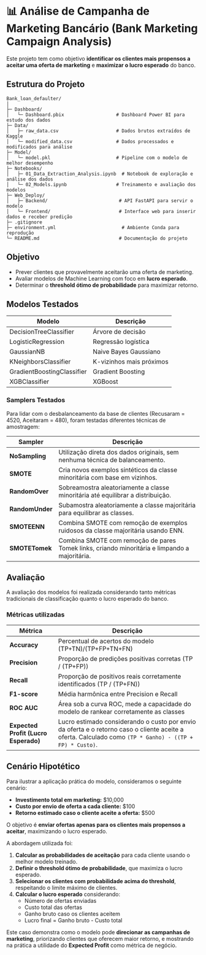 # 📊 Análise de Campanha de Marketing Bancário (Bank Marketing Campaign Analysis)

Este projeto tem como objetivo **identificar os clientes mais propensos a aceitar uma oferta de marketing** e **maximizar o lucro esperado** do banco.

## Estrutura do Projeto

```plaintext
Bank_loan_defaulter/
│
├─ Dashboard/
│   └─ Dashboard.pbix                   # Dashboard Power BI para estudo dos dados
├─ Data/
│   ├─ raw_data.csv                     # Dados brutos extraídos de Kaggle
│   └─ modified_data.csv                # Dados processados e modificados para análise
├─ Model/
│   └─ model.pkl                        # Pipeline com o modelo de melhor desempenho
├─ Notebooks/
│   ├─ 01_Data_Extraction_Analysis.ipynb  # Notebook de exploração e análise dos dados
│   └─ 02_Models.ipynb                  # Treinamento e avaliação dos modelos
├─ Web_Deploy/
│   ├─ Backend/                          # API FastAPI para servir o modelo
│   └─ Frontend/                         # Interface web para inserir dados e receber predição
├─ .gitignore                            
├─ environment.yml                        # Ambiente Conda para reprodução
└─ README.md                             # Documentação do projeto
```  

## Objetivo

- Prever clientes que provavelmente aceitarão uma oferta de marketing.
- Avaliar modelos de Machine Learning com foco em **lucro esperado**.
- Determinar o **threshold ótimo de probabilidade** para maximizar retorno.

## Modelos Testados

| Modelo | Descrição |
|--------|-----------|
| DecisionTreeClassifier | Árvore de decisão |
| LogisticRegression | Regressão logística |
| GaussianNB | Naive Bayes Gaussiano |
| KNeighborsClassifier | K-vizinhos mais próximos |
| GradientBoostingClassifier | Gradient Boosting |
| XGBClassifier | XGBoost |

### Samplers Testados

Para lidar com o desbalanceamento da base de clientes (Recusaram = 4520, Aceitaram = 480), foram testadas diferentes técnicas de amostragem:

| Sampler | Descrição |
|---------|-----------|
| **NoSampling** | Utilização direta dos dados originais, sem nenhuma técnica de balanceamento. |
| **SMOTE** | Cria novos exemplos sintéticos da classe minoritária com base em vizinhos. |
| **RandomOver** | Sobreamostra aleatoriamente a classe minoritária até equilibrar a distribuição. |
| **RandomUnder** | Subamostra aleatoriamente a classe majoritária para equilibrar as classes. |
| **SMOTEENN** | Combina SMOTE com remoção de exemplos ruidosos da classe majoritária usando ENN. |
| **SMOTETomek** | Combina SMOTE com remoção de pares Tomek links, criando minoritária e limpando a majoritária. |

## Avaliação

A avaliação dos modelos foi realizada considerando tanto métricas tradicionais de classificação quanto o lucro esperado do banco.  

### Métricas utilizadas

| Métrica | Descrição |
|---------|-----------|
| **Accuracy** | Percentual de acertos do modelo (TP+TN)/(TP+FP+TN+FN) |
| **Precision** | Proporção de predições positivas corretas (TP / (TP+FP)) |
| **Recall** | Proporção de positivos reais corretamente identificados (TP / (TP+FN)) |
| **F1-score** | Média harmônica entre Precision e Recall |
| **ROC AUC** | Área sob a curva ROC, mede a capacidade do modelo de rankear corretamente as classes |
| **Expected Profit (Lucro Esperado)** | Lucro estimado considerando o custo por envio da oferta e o retorno caso o cliente aceite a oferta. Calculado como `(TP * Ganho) - ((TP + FP) * Custo)`. |

## Cenário Hipotético

Para ilustrar a aplicação prática do modelo, consideramos o seguinte cenário:

- **Investimento total em marketing:** $10,000  
- **Custo por envio de oferta a cada cliente:** $100  
- **Retorno estimado caso o cliente aceite a oferta:** $500 

O objetivo é **enviar ofertas apenas para os clientes mais propensos a aceitar**, maximizando o lucro esperado.  

A abordagem utilizada foi:

1. **Calcular as probabilidades de aceitação** para cada cliente usando o melhor modelo treinado.  
2. **Definir o threshold ótimo de probabilidade**, que maximiza o lucro esperado.  
3. **Selecionar os clientes com probabilidade acima do threshold**, respeitando o limite máximo de clientes.  
4. **Calcular o lucro esperado** considerando:
   - Número de ofertas enviadas  
   - Custo total das ofertas  
   - Ganho bruto caso os clientes aceitem  
   - Lucro final = Ganho bruto - Custo total  

Este caso demonstra como o modelo pode **direcionar as campanhas de marketing**, priorizando clientes que oferecem maior retorno, e mostrando na prática a utilidade do **Expected Profit** como métrica de negócio.